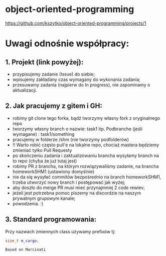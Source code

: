 # object-oriented-programming

https://github.com/kszytko/object-oriented-programming/projects/1

# Uwagi odnośnie współpracy:

## 1. Projekt (link powyżej):
* przypisujemy zadanie (Issue) do siebie;
* wpisujemy zakładany czas wymagany do wykonania zadania;
* przesuwamy zadania (najpierw do In progress), nie zapominamy o aktualizacji.

## 2. Jak pracujemy z gitem i GH:
* robimy git clone tego forka, bądź tworzymy własny fork z oryginalnego repo
* tworzymy własny branch o nazwie: task1 itp. Podbranche (jeśli wymagane) :  task1/something
* pracujemy w folderze /shm (nie tworzymy podfolderów)
* !! Warto robić często pull'e na lokalne repo, chociaż mastera będziemy zmieniać tylko Pull Requesty
* po skończeniu zadania i zaktualizowaniu brancha wysyłamy branch na to repo (chyba że już tutaj jest)
* robimy PR z brancha, na którym rozwiązywaliśmy zadanie, na brancha homeworkSHM1 (ustawiony domyślnie)
* nie da się wysyłać commitów bezpośrednio na branch homeworkSHM1, trzeba utworzyć nowy branch i postępować jak wyżej;
* aby doszło do merge PR musi mieć przynajmniej 2 code rewiev;
* jeżeli jest potrzebna pomoc piszemy na discordzie na naszym prywatnym grupowym kanale;
* powodzenia. :)

## 3. Standard programowania:
Przy nazwach zmiennych class używamy prefixów tj:
```c++
size_t m_cargo;
```

`Based on Marcinati`
